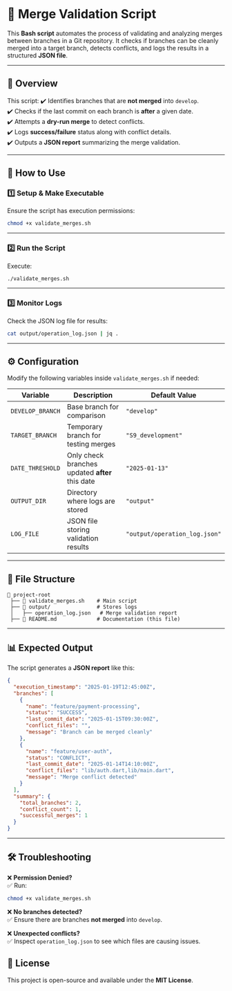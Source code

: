
# 🔄 Merge Validation Script

This **Bash script** automates the process of validating and analyzing merges between branches in a Git repository. It checks if branches can be cleanly merged into a target branch, detects conflicts, and logs the results in a structured **JSON file**.

---

## 📌 Overview

This script:
✔️ Identifies branches that are **not merged** into `develop`.  
✔️ Checks if the last commit on each branch is **after** a given date.  
✔️ Attempts a **dry-run merge** to detect conflicts.  
✔️ Logs **success/failure** status along with conflict details.  
✔️ Outputs a **JSON report** summarizing the merge validation.

---

## 🚀 How to Use

### **1️⃣ Setup & Make Executable**
Ensure the script has execution permissions:

```sh
chmod +x validate_merges.sh
```

---

### **2️⃣ Run the Script**
Execute:

```sh
./validate_merges.sh
```

---

### **3️⃣ Monitor Logs**
Check the JSON log file for results:

```sh
cat output/operation_log.json | jq .
```

---

## ⚙️ Configuration

Modify the following variables inside `validate_merges.sh` if needed:

| Variable           | Description                                   | Default Value      |
|--------------------|----------------------------------------------|--------------------|
| `DEVELOP_BRANCH`  | Base branch for comparison                   | `"develop"`       |
| `TARGET_BRANCH`   | Temporary branch for testing merges          | `"S9_development"` |
| `DATE_THRESHOLD`  | Only check branches updated **after** this date | `"2025-01-13"`  |
| `OUTPUT_DIR`      | Directory where logs are stored               | `"output"`        |
| `LOG_FILE`        | JSON file storing validation results          | `"output/operation_log.json"` |

---

## 📂 File Structure

```
📂 project-root
 ├── 📄 validate_merges.sh    # Main script
 ├── 📂 output/               # Stores logs
 │   ├── operation_log.json   # Merge validation report
 ├── 📄 README.md             # Documentation (this file)
```

---

## 📊 Expected Output

The script generates a **JSON report** like this:

```json
{
  "execution_timestamp": "2025-01-19T12:45:00Z",
  "branches": [
    {
      "name": "feature/payment-processing",
      "status": "SUCCESS",
      "last_commit_date": "2025-01-15T09:30:00Z",
      "conflict_files": "",
      "message": "Branch can be merged cleanly"
    },
    {
      "name": "feature/user-auth",
      "status": "CONFLICT",
      "last_commit_date": "2025-01-14T14:10:00Z",
      "conflict_files": "lib/auth.dart,lib/main.dart",
      "message": "Merge conflict detected"
    }
  ],
  "summary": {
    "total_branches": 2,
    "conflict_count": 1,
    "successful_merges": 1
  }
}
```

---

## 🛠️ Troubleshooting

❌ **Permission Denied?**  
✅ Run:  
```sh
chmod +x validate_merges.sh
```

❌ **No branches detected?**  
✅ Ensure there are branches **not merged** into `develop`.

❌ **Unexpected conflicts?**  
✅ Inspect `operation_log.json` to see which files are causing issues.



## 📄 License

This project is open-source and available under the **MIT License**.

